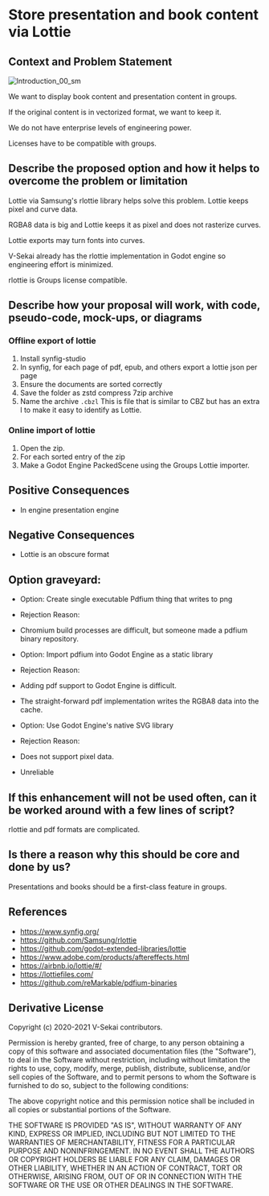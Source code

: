 # Store presentation and book content via Lottie

## Context and Problem Statement

![Introduction_00_sm](https://user-images.githubusercontent.com/32321/120358060-f54b7200-c2ba-11eb-9419-e87de6dc3c57.gif)

We want to display book content and presentation content in groups.

If the original content is in vectorized format, we want to keep it.

We do not have enterprise levels of engineering power.

Licenses have to be compatible with groups.

## Describe the proposed option and how it helps to overcome the problem or limitation

Lottie via Samsung's rlottie library helps solve this problem. Lottie keeps pixel and curve data.

RGBA8 data is big and Lottie keeps it as pixel and does not rasterize curves.

Lottie exports may turn fonts into curves.

V-Sekai already has the rlottie implementation in Godot engine so engineering effort is minimized.

rlottie is Groups license compatible.

## Describe how your proposal will work, with code, pseudo-code, mock-ups, or diagrams

### Offline export of lottie

1. Install synfig-studio
1. In synfig, for each page of pdf, epub, and others export a lottie json per page
1. Ensure the documents are sorted correctly
1. Save the folder as zstd compress 7zip archive
1. Name the archive `.cbzl` This is file that is similar to CBZ but has an extra l to make it easy to identify as Lottie.

### Online import of lottie

1. Open the zip.
1. For each sorted entry of the zip
1. Make a Godot Engine PackedScene using the Groups Lottie importer.

## Positive Consequences <!-- optional -->

- In engine presentation engine

## Negative Consequences <!-- optional -->

- Lottie is an obscure format

## Option graveyard: <!-- same as above -->

* Option: Create single executable Pdfium thing that writes to png
* Rejection Reason: 
* Chromium build processes are difficult, but someone made a pdfium binary repository.

* Option: Import pdfium into Godot Engine as a static library
* Rejection Reason: 
* Adding pdf support to Godot Engine is difficult.
* The straight-forward pdf implementation writes the RGBA8 data into the cache.

* Option: Use Godot Engine's native SVG library
* Rejection Reason: 
* Does not support pixel data.
* Unreliable

## If this enhancement will not be used often, can it be worked around with a few lines of script?

rlottie and pdf formats are complicated.

## Is there a reason why this should be core and done by us?

Presentations and books should be a first-class feature in groups.

## References <!-- optional -->

- https://www.synfig.org/
- https://github.com/Samsung/rlottie
- https://github.com/godot-extended-libraries/lottie
- https://www.adobe.com/products/aftereffects.html
- https://airbnb.io/lottie/#/
- https://lottiefiles.com/
- https://github.com/reMarkable/pdfium-binaries

## Derivative License

Copyright (c) 2020-2021 V-Sekai contributors.

Permission is hereby granted, free of charge, to any person obtaining a copy
of this software and associated documentation files (the "Software"), to deal
in the Software without restriction, including without limitation the rights
to use, copy, modify, merge, publish, distribute, sublicense, and/or sell
copies of the Software, and to permit persons to whom the Software is
furnished to do so, subject to the following conditions:

The above copyright notice and this permission notice shall be included in all
copies or substantial portions of the Software.

THE SOFTWARE IS PROVIDED "AS IS", WITHOUT WARRANTY OF ANY KIND, EXPRESS OR
IMPLIED, INCLUDING BUT NOT LIMITED TO THE WARRANTIES OF MERCHANTABILITY,
FITNESS FOR A PARTICULAR PURPOSE AND NONINFRINGEMENT. IN NO EVENT SHALL THE
AUTHORS OR COPYRIGHT HOLDERS BE LIABLE FOR ANY CLAIM, DAMAGES OR OTHER
LIABILITY, WHETHER IN AN ACTION OF CONTRACT, TORT OR OTHERWISE, ARISING FROM,
OUT OF OR IN CONNECTION WITH THE SOFTWARE OR THE USE OR OTHER DEALINGS IN THE
SOFTWARE.
